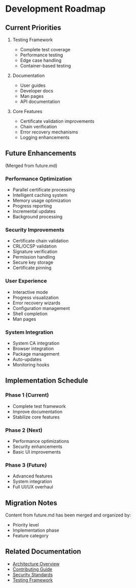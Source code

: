 # Development Roadmap

## Current Priorities

1. Testing Framework
   - Complete test coverage
   - Performance testing
   - Edge case handling
   - Container-based testing

2. Documentation
   - User guides
   - Developer docs
   - Man pages
   - API documentation

3. Core Features
   - Certificate validation improvements
   - Chain verification
   - Error recovery mechanisms
   - Logging enhancements

## Future Enhancements

(Merged from future.md)

### Performance Optimization

- Parallel certificate processing
- Intelligent caching system
- Memory usage optimization
- Progress reporting
- Incremental updates
- Background processing

### Security Improvements

- Certificate chain validation
- CRL/OCSP validation
- Signature verification
- Permission handling
- Secure key storage
- Certificate pinning

### User Experience

- Interactive mode
- Progress visualization
- Error recovery wizards
- Configuration management
- Shell completion
- Man pages

### System Integration

- System CA integration
- Browser integration
- Package management
- Auto-updates
- Monitoring hooks

## Implementation Schedule

### Phase 1 (Current)

- Complete test framework
- Improve documentation
- Stabilize core features

### Phase 2 (Next)

- Performance optimizations
- Security enhancements
- Basic UI improvements

### Phase 3 (Future)

- Advanced features
- System integration
- Full UI/UX overhaul

## Migration Notes

Content from future.md has been merged and organized by:

- Priority level
- Implementation phase
- Feature category

## Related Documentation

- [Architecture Overview](architecture.md)
- [Contributing Guide](contributing.md)
- [Security Standards](../standards/security.md)
- [Testing Framework](../testing/README.md)
